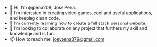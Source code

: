 - 👋 Hi, I’m @jpena208, Jose Pena.
- 👀 I’m interested in creating video games, cool and useful applications, and keeping clean code.
- 🌱 I’m currently learning how to create a full stack personal website.
- 💞️ I’m looking to collaborate on any project that furthers my skill and knowledge and is fun.
- 📫 How to reach me, joeypena379@gmail.com
